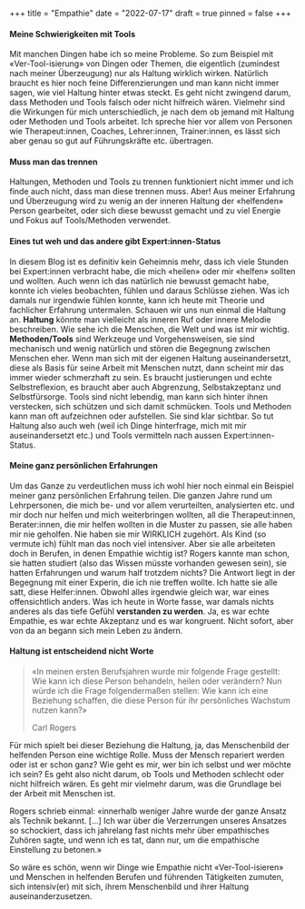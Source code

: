 +++
title = "Empathie"
date = "2022-07-17"
draft = true
pinned = false
+++
#### Meine Schwierigkeiten mit Tools

Mit manchen Dingen habe ich so meine Probleme. So zum Beispiel mit «Ver-Tool-isierung» von Dingen oder Themen, die eigentlich (zumindest nach meiner Überzeugung) nur als Haltung wirklich wirken. Natürlich braucht es hier noch feine Differenzierungen und man kann nicht immer sagen, wie viel Haltung hinter etwas steckt. Es geht nicht zwingend darum, dass Methoden und Tools falsch oder nicht hilfreich wären. Vielmehr sind die Wirkungen für mich unterschiedlich, je nach dem ob jemand mit Haltung oder Methoden und Tools arbeitet. Ich spreche hier vor allem von Personen wie Therapeut:innen, Coaches, Lehrer:innen, Trainer:innen, es lässt sich aber genau so gut auf Führungskräfte etc. übertragen. 

#### Muss man das trennen

Haltungen, Methoden und Tools zu trennen funktioniert nicht immer und ich finde auch nicht, dass man diese trennen muss. Aber! Aus meiner Erfahrung und Überzeugung wird zu wenig an der inneren Haltung der «helfenden» Person gearbeitet, oder sich diese bewusst gemacht und zu viel Energie und Fokus auf Tools/Methoden verwendet. 

#### Eines tut weh und das andere gibt Expert:innen-Status

In diesem Blog ist es definitiv kein Geheimnis mehr, dass ich viele Stunden bei Expert:innen verbracht habe, die mich «heilen» oder mir «helfen» sollten und wollten. Auch wenn ich das natürlich nie bewusst gemacht habe, konnte ich vieles beobachten, fühlen und daraus Schlüsse ziehen. Was ich damals nur irgendwie fühlen konnte, kann ich heute mit Theorie und fachlicher Erfahrung untermalen. Schauen wir uns nun einmal die Haltung an. **Haltung** könnte man vielleicht als inneren Ruf oder innere Melodie beschreiben. Wie sehe ich die Menschen, die Welt und was ist mir wichtig. **Methoden/Tools** sind Werkzeuge und Vorgehensweisen, sie sind mechanisch und wenig natürlich und stören die Begegnung zwischen Menschen eher. Wenn man sich mit der eigenen Haltung auseinandersetzt, diese als Basis für seine Arbeit mit Menschen nutzt, dann scheint mir das immer wieder schmerzhaft zu sein. Es braucht justierungen und echte Selbstreflexion, es braucht aber auch Abgrenzung, Selbstakzeptanz und Selbstfürsorge. Tools sind nicht lebendig, man kann sich hinter ihnen verstecken, sich schützen und sich damit schmücken. Tools und Methoden kann man oft aufzeichnen oder aufstellen. Sie sind klar sichtbar. So tut Haltung also auch weh (weil ich Dinge hinterfrage, mich mit mir auseinandersetzt etc.) und Tools vermitteln nach aussen Expert:innen-Status. 

#### Meine ganz persönlichen Erfahrungen

Um das Ganze zu verdeutlichen muss ich wohl hier noch einmal ein Beispiel meiner ganz persönlichen Erfahrung teilen. Die ganzen Jahre rund um Lehrpersonen, die mich be- und vor allem verurteilten, analysierten etc. und mir doch nur helfen und mich weiterbringen wollten, all die Therapeut:innen, Berater:innen, die mir helfen wollten in die Muster zu passen, sie alle haben mir nie geholfen. Nie haben sie mir WIRKLICH zugehört. Als Kind (so vermute ich) fühlt man das noch viel intensiver. Aber sie alle arbeiteten doch in Berufen, in denen Empathie wichtig ist? Rogers kannte man schon, sie hatten studiert (also das Wissen müsste vorhanden gewesen sein), sie hatten Erfahrungen und warum half trotzdem nichts? Die Antwort liegt in der Begegnung mit einer Experin, die ich nie treffen wollte. Ich hatte sie alle satt, diese Helfer:innen. Obwohl alles irgendwie gleich war, war eines offensichtlich anders. Was ich heute in Worte fasse, war damals nichts anderes als das tiefe Gefühl **verstanden zu werden**. Ja, es war echte Empathie, es war echte Akzeptanz und es war kongruent. Nicht sofort, aber von da an begann sich mein Leben zu ändern. 

#### Haltung ist entscheidend nicht Worte

> «In meinen ersten Berufsjahren wurde mir folgende Frage gestellt: Wie kann ich diese Person behandeln, heilen oder verändern? Nun würde ich die Frage folgendermaßen stellen: Wie kann ich eine Beziehung schaffen, die diese Person für ihr persönliches Wachstum nutzen kann?» 
>
> Carl Rogers

Für mich spielt bei dieser Beziehung die Haltung, ja, das Menschenbild der helfenden Person eine wichtige Rolle. Muss der Mensch repariert werden oder ist er schon ganz? Wie geht es mir, wer bin ich selbst und wer möchte ich sein? Es geht also nicht darum, ob Tools und Methoden schlecht oder nicht hilfreich wären. Es geht mir vielmehr darum, was die Grundlage bei der Arbeit mit Menschen ist. 

Rogers schrieb einmal: «innerhalb weniger Jahre wurde der ganze Ansatz als Technik bekannt. \[...] Ich war über die Verzerrungen unseres Ansatzes so schockiert, dass ich jahrelang fast nichts mehr über empathisches Zuhören sagte, und wenn ich es tat, dann nur, um die empathische Einstellung zu betonen.»

So wäre es schön, wenn wir Dinge wie Empathie nicht «Ver-Tool-isieren» und Menschen in helfenden Berufen und führenden Tätigkeiten zumuten, sich intensiv(er) mit sich, ihrem Menschenbild und ihrer Haltung auseinanderzusetzen.